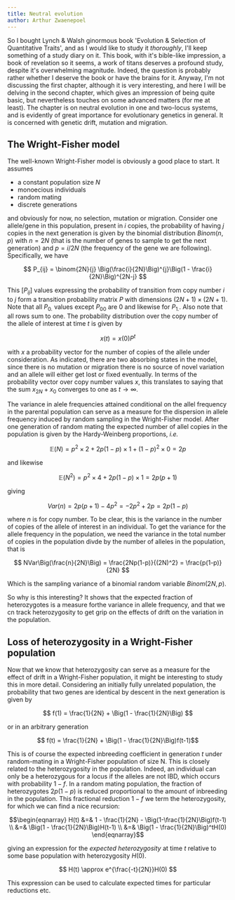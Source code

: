 ```yaml
---
title: Neutral evolution
author: Arthur Zwaenepoel
---
```


So I bought Lynch & Walsh ginormous book 'Evolution & Selection of Quantitative
Traits', and as I would like to study it *thoroughly*, I'll keep something of a
study diary on it.  This book, with it's bible-like impression, a book of
revelation so it seems, a work of titans deserves a profound study, despite
it's overwhelming magnitude. Indeed, the question is probably rather whether I
deserve the book or have the brains for it. Anyway, I'm not discussing the
first chapter, although it is very interesting, and here I will be delving in
the second chapter, which gives an impression of being quite basic, but
nevertheless touches on some advanced matters (for me at least). The chapter is
on neutral evolution in one and two-locus systems, and is evidently of great
importance for evolutionary genetics in general. It is concerned with genetic
drift, mutation and migration.

## The Wright-Fisher model

The well-known Wright-Fisher model is obviously a good place to start. It
assumes

- a constant population size $N$
- monoecious individuals
- random mating
- discrete generations

and obviously for now, no selection, mutation or migration. Consider one
allele/gene in this population, present in $i$ copies, the probability of
having $j$ copies in the next generation is given by the binomial distribution
$Binom(n, p)$ with $n = 2N$ (that is the number of genes to sample to get the
next generation) and $p = i/2N$ (the frequency of the gene we are following).
Specifically, we have

$$ P_{ij} = \binom{2N}{j} \Big(\frac{i}{2N}\Big)^{j}\Big(1 -
\frac{i}{2N}\Big)^{2N-j} $$

This $[P_{ij}]$ values expressing the probability of transition from copy
number $i$ to $j$ form a transition probability matrix $P$ with dimensions
$(2N+1) \times (2N+1)$. Note that all $P_{0.}$ values except $P_{00}$ are 0 and
likewise for $P_{1.}$. Also note that all rows sum to one. The probability
distribution over the copy number of the allele of interest at time $t$ is
given by

$$ x(t) = x(0)P^t $$

with $x$ a probability vector for the number of copies of the allele under
consideration. As indicated, there are two absorbing states in the model,
since there is no mutation or migration there is no source of novel variation
and an allele will either get lost or fixed eventually. In terms of the probability
vector over copy number values $x$, this translates to saying that the sum
$x_{2N} + x_{0}$ converges to one as $t \rightarrow \infty$.

The variance in alele frequencies attained conditional on the allel frequency
in the parental population can serve as a measure for the dispersion in allele
frequency induced by random sampling in the Wright-Fisher model. After one
generation of random mating the expected number of allel copies in the
population is given by the Hardy-Weinberg proportions, *i.e.*

$$ \mathbb{E}(N) = p^2 \times 2 + 2p(1-p) \times 1 + (1-p)^2\times 0 = 2p$$

and likewise

$$ \mathbb{E}(N^2) = p^2 \times 4 + 2p(1-p)\times 1 = 2p(p+1)$$

giving

$$ Var(n) = 2p(p+1) - 4p^2 = -2p^2 +2p = 2p(1-p) $$

where $n$ is for copy number. To be clear, this is the variance in the number
of copies of the allele of interest in an individual. To get the variance for
the allele frequency in the population, we need the variance in the total
number of copies in the population divde by the number of alleles in the
population, that is

$$ NVar\Big(\frac{n}{2N}\Big) = \frac{2Np(1-p)}{(2N)^2} = \frac{p(1-p)}{2N} $$

Which is the sampling variance of a binomial random variable $Binom(2N, p)$.

So why is this interesting? It shows that the expected fraction of
heterozygotes is a measure forthe variance in allele frequency, and
that we cn track heterozygosity to get  grip on the effects of drift
on the variation in the population.

## Loss of heterozygosity in a Wright-Fisher population

Now that we know that heterozygosity can serve as a measure for the effect of
drift in a Wright-Fisher population, it might be interesting to study this in
more detail. Considering an initially fully unrelated population, the probability
that two genes are identical by descent in the next generation is given by

$$ f(1) = \frac{1}{2N} + \Big(1 - \frac{1}{2N}\Big) $$

or in an arbitrary generation

$$ f(t) = \frac{1}{2N} + \Big(1 - \frac{1}{2N}\Big)f(t-1)$$

This is of course the expected inbreeding coefficient in generation $t$ under
random-mating in a Wright-Fisher population of size N. This is closely related to the heterozygosity in the population. Indeed, an individual can only be a heterozygous for a locus if the alleles are not IBD, which occurs with probability $1-f$. In a random mating population, the fraction of heterozygotes $2p(1-p)$ is reduced proportional to the amount of inbreeding in the population. This fractional reduction $1-f$ we term the heterozygosity, for which we can find a nice recursion:

$$\begin{eqnarray}
H(t) &=& 1 - \frac{1}{2N} - \Big(1-\frac{1}{2N}\Big)f(t-1) \\
     &=& \Big(1 - \frac{1}{2N}\Big)H(t-1) \\  
     &=& \Big(1 - \frac{1}{2N}\Big)^tH(0)
\end{eqnarray}$$

giving an expression for the *expected heterozygosity* at time $t$ relative to some base population with heterozygosity $H(0)$.

$$ H(t) \approx e^{\frac{-t}{2N}}H(0) $$

This expression can be used to calculate expected times for particular reductions etc.
